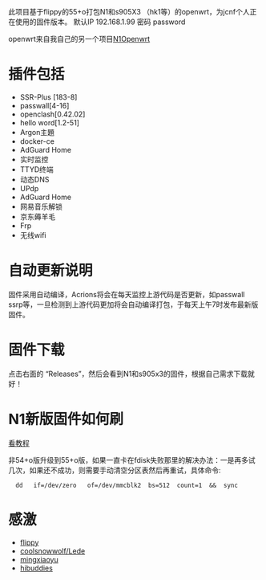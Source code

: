 此项目基于flippy的55+o打包N1和s905X3 （hk1等）的openwrt，为jcnf个人正在使用的固件版本。
默认IP 192.168.1.99  密码 password

openwrt来自我自己的另一个项目[N1Openwrt](https://github.com/Netflixxp/op-)

# 插件包括
* SSR-Plus [183-8]
* passwall[4-16]
* openclash[0.42.02]
* hello word[1.2-51]
* Argon主題 
* docker-ce
* AdGuard Home
* 实时监控
* TTYD终端
* 动态DNS
* UPdp
* AdGuard Home
* 网易音乐解锁
* 京东薅羊毛
* Frp
* 无线wifi

# 自动更新说明
固件采用自动编译，Acrions将会在每天监控上游代码是否更新，如passwall ssrp等，一旦检测到上游代码更加将会自动编译打包，于每天上午7时发布最新版固件。

# 固件下载
点击右面的 “Releases”，然后会看到N1和s905x3的固件，根据自己需求下载就好！

# N1新版固件如何刷

[看教程](https://ybfl.xyz/100.html)

非54+o版升级到55+o版，如果一直卡在fdisk失败那里的解决办法：一是再多试几次，如果还不成功，则需要手动清空分区表然后再重试，具体命令:
```
  dd   if=/dev/zero   of=/dev/mmcblk2  bs=512  count=1  &&  sync
```

# 感激
 * [flippy](https://www.right.com.cn/forum/space-uid-285101.html)
 * [coolsnowwolf/Lede](https://github.com/coolsnowwolf/lede)
 * [mingxiaoyu](https://github.com/mingxiaoyu)
 * [hibuddies](https://github.com/hibuddies/openwrt/)
